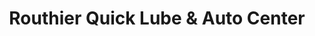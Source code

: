 ---
title: "Routhier Quick Lube & Auto Center"
url: /barre-barre-city/routhier-quick-lube-and-auto-center/
shop: car repair
---